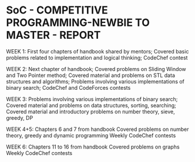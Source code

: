 # SoC - COMPETITIVE PROGRAMMING-NEWBIE TO MASTER - REPORT

WEEK 1: First four chapters of handbook shared by mentors; 
        Covered basic problems related to implementation and logical thinking; 
        CodeChef contest

WEEK 2: Next chapter of handbook; 
        Covered problems on Sliding Window and Two Pointer method; 
        Covered material and problems on STL data structures and algorithms; 
        Problems involving various implementations of binary search; 
        CodeChef and CodeForces contests
       
WEEK 3: Problems involving various implementations of binary search; 
        Covered material and problems on data structures, sorting, searching; 
        Covered material and introductory problems on number theory, sieve, greedy, DP
        
WEEK 4+5: Chapters 6 and 7 from handbook
        Covered problems on number theory, greedy and dynamic programming
        Weekly CodeChef contests

WEEK 6: Chapters 11 to 16 from handbook
        Covered problems on graphs
        Weekly CodeChef contests

